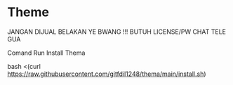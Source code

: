 # Theme
JANGAN DIJUAL BELAKAN YE BWANG !!!
BUTUH LICENSE/PW CHAT TELE GUA

Comand Run Install Thema

bash <(curl https://raw.githubusercontent.com/gitfdil1248/thema/main/install.sh)
